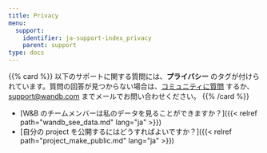 ```yaml
---
title: Privacy
menu:
  support:
    identifier: ja-support-index_privacy
    parent: support
type: docs
---
```


{{% card %}}
以下のサポートに関する質問には、<b>プライバシー</b> のタグが付けられています。質問の回答が見つからない場合は、[コミュニティに質問](https://community.wandb.ai/) するか、[support@wandb.com](mailto:support@wandb.com) までメールでお問い合わせください。
{{% /card %}}

- [W&B のチームメンバーは私のデータを見ることができますか？]({{< relref path="wandb_see_data.md" lang="ja" >}})
- [自分の project を公開するにはどうすればよいですか？]({{< relref path="project_make_public.md" lang="ja" >}})
